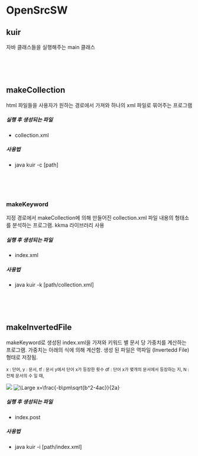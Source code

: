 # OpenSrcSW

## kuir 
자바 클래스들을 실행해주는 main 클래스

<br/><br/><br/>

## makeCollection 
html 파일들을 사용자가 원하는 경로에서 가져와 하나의 xml 파일로 묶어주는 프로그램

##### 실행 후 생성되는 파일
- collection.xml

##### 사용법
-  java kuir -c [path]

<br/><br/><br/>

### makeKeyword

지정 경로에서 makeCollection에 의해 만들어진 collection.xml 파일 내용의 형태소를 분석하는 프로그램. kkma 라이브러리 사용

##### 실행 후 생성되는 파일
- index.xml


##### 사용법
- java kuir -k [path/collection.xml]

<br/><br/><br/>

## makeInvertedFile
makeKeyword로 생성된 index.xml을 가져와 키워드 별 문서 당 가중치를 계산하는 프로그램. 가중치는 아래의 식에 의해 계산함. 생성 된 파일은 역파일 (Invertedd File) 형태로 저장됨.


<small>x : 단어, y : 문서, tf : 문서 y에서 단어 x가 등장한 횟수
df : 단어 x가 몇개의 문서에서 등장하는 지, N : 전체 문서의 수 일 때, </small>

<img src="https://latex.codecogs.com/svg.latex?W_{x,y}  = tf_{x,y} \times \log{ \left(N \over df_x \right) }"/>  
<img src="https://latex.codecogs.com/svg.latex?\Large&space;x=\frac{-b\pm\sqrt{b^2-4ac}}{2a}" title="\Large x=\frac{-b\pm\sqrt{b^2-4ac}}{2a}" />  


##### 실행 후 생성되는 파일
- index.post


##### 사용법
- java kuir -i [path/index.xml]
